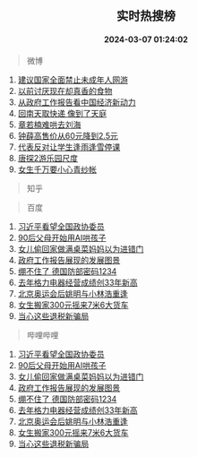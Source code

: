 <div align="center"><h2>实时热搜榜</h2><h4>2024-03-07 01:24:02</h4></div>

> 微博  

1. [建议国家全面禁止未成年人网游](https://s.weibo.com/weibo?q=%23%E5%BB%BA%E8%AE%AE%E5%9B%BD%E5%AE%B6%E5%85%A8%E9%9D%A2%E7%A6%81%E6%AD%A2%E6%9C%AA%E6%88%90%E5%B9%B4%E4%BA%BA%E7%BD%91%E6%B8%B8%23&t=31&band_rank=1&Refer=top)<br />
2. [以前讨厌现在却真香的食物](https://s.weibo.com/weibo?q=%23%E4%BB%A5%E5%89%8D%E8%AE%A8%E5%8E%8C%E7%8E%B0%E5%9C%A8%E5%8D%B4%E7%9C%9F%E9%A6%99%E7%9A%84%E9%A3%9F%E7%89%A9%23&t=31&band_rank=2&Refer=top)<br />
3. [从政府工作报告看中国经济新动力](https://s.weibo.com/weibo?q=%23%E4%BB%8E%E6%94%BF%E5%BA%9C%E5%B7%A5%E4%BD%9C%E6%8A%A5%E5%91%8A%E7%9C%8B%E4%B8%AD%E5%9B%BD%E7%BB%8F%E6%B5%8E%E6%96%B0%E5%8A%A8%E5%8A%9B%23&t=31&band_rank=3&Refer=top)<br />
4. [回南天取快递 像到了天庭](https://s.weibo.com/weibo?q=%E5%9B%9E%E5%8D%97%E5%A4%A9%E5%8F%96%E5%BF%AB%E9%80%92%20%E5%83%8F%E5%88%B0%E4%BA%86%E5%A4%A9%E5%BA%AD&t=31&band_rank=4&Refer=top)<br />
5. [章若楠难哄去刘海](https://s.weibo.com/weibo?q=%23%E7%AB%A0%E8%8B%A5%E6%A5%A0%E9%9A%BE%E5%93%84%E5%8E%BB%E5%88%98%E6%B5%B7%23&t=31&band_rank=5&Refer=top)<br />
6. [钟薛高售价从60元降到2.5元](https://s.weibo.com/weibo?q=%23%E9%92%9F%E8%96%9B%E9%AB%98%E5%94%AE%E4%BB%B7%E4%BB%8E60%E5%85%83%E9%99%8D%E5%88%B02.5%E5%85%83%23&t=31&band_rank=6&Refer=top)<br />
7. [代表反对让学生逢雨逢雪停课](https://s.weibo.com/weibo?q=%23%E4%BB%A3%E8%A1%A8%E5%8F%8D%E5%AF%B9%E8%AE%A9%E5%AD%A6%E7%94%9F%E9%80%A2%E9%9B%A8%E9%80%A2%E9%9B%AA%E5%81%9C%E8%AF%BE%23&t=31&band_rank=7&Refer=top)<br />
8. [唐探2游乐园尺度](https://s.weibo.com/weibo?q=%E5%94%90%E6%8E%A22%E6%B8%B8%E4%B9%90%E5%9B%AD%E5%B0%BA%E5%BA%A6&t=31&band_rank=8&Refer=top)<br />
9. [女生千万要小心青纱帐](https://s.weibo.com/weibo?q=%E5%A5%B3%E7%94%9F%E5%8D%83%E4%B8%87%E8%A6%81%E5%B0%8F%E5%BF%83%E9%9D%92%E7%BA%B1%E5%B8%90&t=31&band_rank=9&Refer=top)<br />

> 知乎  


> 百度  

1. [习近平看望全国政协委员](https://www.baidu.com/s?wd=%E4%B9%A0%E8%BF%91%E5%B9%B3%E7%9C%8B%E6%9C%9B%E5%85%A8%E5%9B%BD%E6%94%BF%E5%8D%8F%E5%A7%94%E5%91%98&sa=fyb_news&rsv_dl=fyb_news)<br />
2. [90后父母开始用AI哄孩子](https://www.baidu.com/s?wd=90%E5%90%8E%E7%88%B6%E6%AF%8D%E5%BC%80%E5%A7%8B%E7%94%A8AI%E5%93%84%E5%AD%A9%E5%AD%90&sa=fyb_news&rsv_dl=fyb_news)<br />
3. [女儿偷回家做满桌菜妈妈以为进错门](https://www.baidu.com/s?wd=%E5%A5%B3%E5%84%BF%E5%81%B7%E5%9B%9E%E5%AE%B6%E5%81%9A%E6%BB%A1%E6%A1%8C%E8%8F%9C%E5%A6%88%E5%A6%88%E4%BB%A5%E4%B8%BA%E8%BF%9B%E9%94%99%E9%97%A8&sa=fyb_news&rsv_dl=fyb_news)<br />
4. [政府工作报告展现的发展图景](https://www.baidu.com/s?wd=%E6%94%BF%E5%BA%9C%E5%B7%A5%E4%BD%9C%E6%8A%A5%E5%91%8A%E5%B1%95%E7%8E%B0%E7%9A%84%E5%8F%91%E5%B1%95%E5%9B%BE%E6%99%AF&sa=fyb_news&rsv_dl=fyb_news)<br />
5. [绷不住了 德国防部密码1234](https://www.baidu.com/s?wd=%E7%BB%B7%E4%B8%8D%E4%BD%8F%E4%BA%86+%E5%BE%B7%E5%9B%BD%E9%98%B2%E9%83%A8%E5%AF%86%E7%A0%811234&sa=fyb_news&rsv_dl=fyb_news)<br />
6. [去年格力电器经营成绩创33年新高](https://www.baidu.com/s?wd=%E5%8E%BB%E5%B9%B4%E6%A0%BC%E5%8A%9B%E7%94%B5%E5%99%A8%E7%BB%8F%E8%90%A5%E6%88%90%E7%BB%A9%E5%88%9B33%E5%B9%B4%E6%96%B0%E9%AB%98&sa=fyb_news&rsv_dl=fyb_news)<br />
7. [北京奥运会后姚明与小林浩重逢](https://www.baidu.com/s?wd=%E5%8C%97%E4%BA%AC%E5%A5%A5%E8%BF%90%E4%BC%9A%E5%90%8E%E5%A7%9A%E6%98%8E%E4%B8%8E%E5%B0%8F%E6%9E%97%E6%B5%A9%E9%87%8D%E9%80%A2&sa=fyb_news&rsv_dl=fyb_news)<br />
8. [女生搬家300元摇来7米6大货车](https://www.baidu.com/s?wd=%E5%A5%B3%E7%94%9F%E6%90%AC%E5%AE%B6300%E5%85%83%E6%91%87%E6%9D%A57%E7%B1%B36%E5%A4%A7%E8%B4%A7%E8%BD%A6&sa=fyb_news&rsv_dl=fyb_news)<br />
9. [当心这些退税新骗局](https://www.baidu.com/s?wd=%E5%BD%93%E5%BF%83%E8%BF%99%E4%BA%9B%E9%80%80%E7%A8%8E%E6%96%B0%E9%AA%97%E5%B1%80&sa=fyb_news&rsv_dl=fyb_news)<br />

> 哔哩哔哩  

1. [习近平看望全国政协委员](https://www.baidu.com/s?wd=%E4%B9%A0%E8%BF%91%E5%B9%B3%E7%9C%8B%E6%9C%9B%E5%85%A8%E5%9B%BD%E6%94%BF%E5%8D%8F%E5%A7%94%E5%91%98&sa=fyb_news&rsv_dl=fyb_news)<br />
2. [90后父母开始用AI哄孩子](https://www.baidu.com/s?wd=90%E5%90%8E%E7%88%B6%E6%AF%8D%E5%BC%80%E5%A7%8B%E7%94%A8AI%E5%93%84%E5%AD%A9%E5%AD%90&sa=fyb_news&rsv_dl=fyb_news)<br />
3. [女儿偷回家做满桌菜妈妈以为进错门](https://www.baidu.com/s?wd=%E5%A5%B3%E5%84%BF%E5%81%B7%E5%9B%9E%E5%AE%B6%E5%81%9A%E6%BB%A1%E6%A1%8C%E8%8F%9C%E5%A6%88%E5%A6%88%E4%BB%A5%E4%B8%BA%E8%BF%9B%E9%94%99%E9%97%A8&sa=fyb_news&rsv_dl=fyb_news)<br />
4. [政府工作报告展现的发展图景](https://www.baidu.com/s?wd=%E6%94%BF%E5%BA%9C%E5%B7%A5%E4%BD%9C%E6%8A%A5%E5%91%8A%E5%B1%95%E7%8E%B0%E7%9A%84%E5%8F%91%E5%B1%95%E5%9B%BE%E6%99%AF&sa=fyb_news&rsv_dl=fyb_news)<br />
5. [绷不住了 德国防部密码1234](https://www.baidu.com/s?wd=%E7%BB%B7%E4%B8%8D%E4%BD%8F%E4%BA%86+%E5%BE%B7%E5%9B%BD%E9%98%B2%E9%83%A8%E5%AF%86%E7%A0%811234&sa=fyb_news&rsv_dl=fyb_news)<br />
6. [去年格力电器经营成绩创33年新高](https://www.baidu.com/s?wd=%E5%8E%BB%E5%B9%B4%E6%A0%BC%E5%8A%9B%E7%94%B5%E5%99%A8%E7%BB%8F%E8%90%A5%E6%88%90%E7%BB%A9%E5%88%9B33%E5%B9%B4%E6%96%B0%E9%AB%98&sa=fyb_news&rsv_dl=fyb_news)<br />
7. [北京奥运会后姚明与小林浩重逢](https://www.baidu.com/s?wd=%E5%8C%97%E4%BA%AC%E5%A5%A5%E8%BF%90%E4%BC%9A%E5%90%8E%E5%A7%9A%E6%98%8E%E4%B8%8E%E5%B0%8F%E6%9E%97%E6%B5%A9%E9%87%8D%E9%80%A2&sa=fyb_news&rsv_dl=fyb_news)<br />
8. [女生搬家300元摇来7米6大货车](https://www.baidu.com/s?wd=%E5%A5%B3%E7%94%9F%E6%90%AC%E5%AE%B6300%E5%85%83%E6%91%87%E6%9D%A57%E7%B1%B36%E5%A4%A7%E8%B4%A7%E8%BD%A6&sa=fyb_news&rsv_dl=fyb_news)<br />
9. [当心这些退税新骗局](https://www.baidu.com/s?wd=%E5%BD%93%E5%BF%83%E8%BF%99%E4%BA%9B%E9%80%80%E7%A8%8E%E6%96%B0%E9%AA%97%E5%B1%80&sa=fyb_news&rsv_dl=fyb_news)<br />
